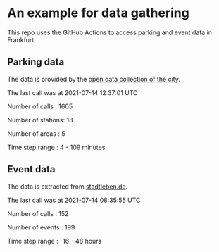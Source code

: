 # An example for data gathering

This repo uses the GitHub Actions to access parking and event data in Frankfurt.

## Parking data
The data is provided by the [open data collection of the city](https://www.offenedaten.frankfurt.de/).

The last call was at 2021-07-14 12:37:01 UTC

Number of calls   : 1605

Number of stations:   18

Number of areas   :    5

Time step range   :    4 -  109 minutes


## Event data
The data is extracted from [stadtleben.de](https://stadtleben.de/frankfurt/).

The last call was at 2021-07-14 08:35:55 UTC

Number of calls   : 152

Number of events  : 199

Time step range   : -16 -  48 hours

